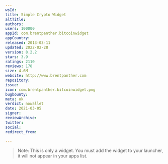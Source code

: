 ```yaml
---
wsId: 
title: Simple Crypto Widget
altTitle: 
authors: 
users: 100000
appId: com.brentpanther.bitcoinwidget
appCountry: 
released: 2013-03-11
updated: 2022-02-28
version: 8.2.2
stars: 3.9
ratings: 2110
reviews: 178
size: 4.6M
website: http://www.brentpanther.com
repository: 
issue: 
icon: com.brentpanther.bitcoinwidget.png
bugbounty: 
meta: ok
verdict: nowallet
date: 2021-03-05
signer: 
reviewArchive: 
twitter: 
social: 
redirect_from: 

---
```


> Note: This is only a widget. You must add the widget to your launcher, it will
  not appear in your apps list.
